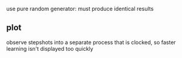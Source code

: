 use pure random generator: must produce identical results

## plot
observe stepshots into a separate process that is clocked, so faster learning
isn't displayed too quickly
